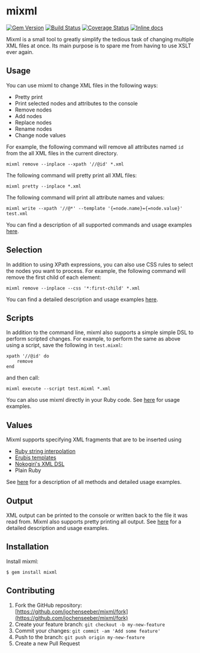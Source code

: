 # mixml

[![Gem Version](https://badge.fury.io/rb/mixml.png)](http://badge.fury.io/rb/mixml)
[![Build Status](https://travis-ci.org/jochenseeber/mixml.png?branch=master)](https://travis-ci.org/jochenseeber/mixml)
[![Coverage Status](https://coveralls.io/repos/jochenseeber/mixml/badge.png?branch=master)](https://coveralls.io/r/jochenseeber/mixml?branch=master)
[![Inline docs](http://inch-ci.org/github/jochenseeber/mixml.png?branch=master)](http://inch-ci.org/github/jochenseeber/mixml)

Mixml is a small tool to greatly simplify the tedious task of changing multiple XML files at once. Its main purpose is
to spare me from having to use XSLT ever again.

## Usage

You can use mixml to change XML files in the following ways:

  * Pretty print
  * Print selected nodes and attributes to the console
  * Remove nodes
  * Add nodes
  * Replace nodes
  * Rename nodes
  * Change node values

For example, the following command will remove all attributes named `id` from the all XML files in the current
directory.

    mixml remove --inplace --xpath '//@id' *.xml

The following command will pretty print all XML files:

    mixml pretty --inplace *.xml

The following command will print all attribute names and values:

    mixml write --xpath '//@*' --template '{=node.name}={=node.value}' test.xml

You can find a description of all supported commands and usage examples [here](demo/application_commands.md).

## Selection

In addition to using XPath expressions, you can also use CSS rules to select the nodes you want to process. For
example, the following command will remove the first child of each element:

    mixml remove --inplace --css '*:first-child' *.xml

You can find a detailed description and usage examples [here](demo/application_selection.md).

## Scripts

In addition to the command line, mixml also supports a simple simple DSL to perform scripted changes. For example, to
perform the same as above using a script, save the following in `test.mixml`:

    xpath '//@id' do
        remove
    end

and then call:

    mixml execute --script test.mixml *.xml

You can also use mixml directly in your Ruby code. See [here](demo/application_invocation.md) for usage examples.

## Values

Mixml supports specifying XML fragments that are to be inserted using

  * [Ruby string interpolation](http://en.wikibooks.org/wiki/Ruby_Programming/Syntax/Literals#Interpolation)
  * [Erubis templates](http://www.kuwata-lab.com/erubis/)
  * [Nokogiri's XML DSL](http://nokogiri.org/Nokogiri/XML/Builder.html)
  * Plain Ruby

See [here](demo/application_values.md) for a description of all methods and detailed usage examples.

## Output

XML output can be printed to the console or written back to the file it was read from. Mixml also supports pretty
printing all output. See [here](demo/application_output.md) for a detailed description and usage examples.

## Installation

Install mixml:

    $ gem install mixml

## Contributing

1. Fork the GitHub repository: [https://github.com/jochenseeber/mixml/fork](https://github.com/jochenseeber/mixml/fork)
2. Create your feature branch: `git checkout -b my-new-feature`
3. Commit your changes: `git commit -am 'Add some feature'`
4. Push to the branch: `git push origin my-new-feature`
5. Create a new Pull Request
